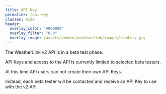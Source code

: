 ```yaml
---
title: API Key
permalink: /api-key
classes: wide
header:
  overlay_color: "#000000"
  overlay_filter: "0.0"
  overlay_image: /assets/vendor/weatherlink/images/landing.jpg
---
```


The WeatherLink v2 API is in a beta test phase.

API Keys and access to the API is currently limited to selected beta testers.

At this time API users can not create their own API Keys.

Instead, each beta tester will be contacted and receive an API Key to use with the v2 API.

